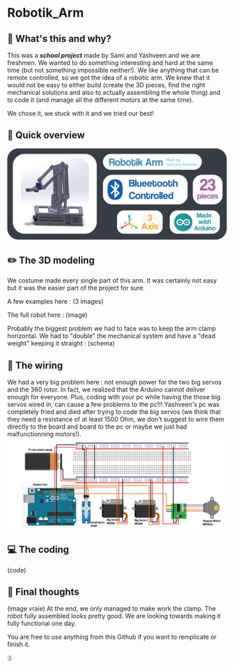 # Robotik_Arm
## 🤔 What's this and why?
This was a _**school project**_ made by Sami and Yashveen and we are freshmen. We wanted to do something interesting and hard at the same time (but not something impossible neither!). We like anything that can be remote controlled, so we got the idea of a robotic arm. We knew that it would not be easy to either build (create the 3D pieces, find the right mechanical solutions and also to actually assembling the whole thing) and to code it (and manage all the different motors at the same time).

We chose it, we stuck with it and we tried our best!

## 🔎 Quick overview
<img src="https://github.com/Sami7754/Robotik_Arm/blob/main/pictures/overview.png">

## ✏️ The 3D modeling
We costume made every single part of this arm. It was certainly not easy but it was the easier part of the project for sure. 

A few examples here :
(3 images)

The full robot here :
(image)

Probably the biggest problem we had to face was to keep the arm clamp horizontal. We had to "double" the mechanical system and have a "dead weight" keeping it straight :
(schema)

## 🧶 The wiring
We had a very big problem here : not enough power for the two big servos and the 360 rotor. In fact, we realized that the Arduino cannot deliver enough for everyone. Plus, coding with your pc while having the those big servos wired in, can cause a few problems to the pc!!! Yashveen's pc was completely fried and died after trying to code the big servos (we think that they need a resistance of at least 1500 Ohm, we don't suggest to wire them directly to the board and board to the pc or maybe we just had malfunctionning motors!).
<img src="https://github.com/Sami7754/Robotik_Arm/blob/main/pictures/wiring.png">

## 💻 The coding
(code)

## 💭 Final thoughts
(image vraie)
At the end, we only managed to make work the clamp. The robot fully assembled looks pretty good. We are looking towards making it fully functional one day.

You are free to use anything from this Github if you want to remplicate or finish it.

:)

